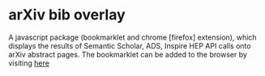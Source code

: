 # arXiv bib overlay

A javascript package (bookmarklet and chrome [firefox] extension), which
displays the results of Semantic Scholar, ADS, Inspire HEP API calls onto arXiv
abstract pages. The bookmarklet can be added to the browser by visiting
[here](https://mattbierbaum.github.io/arxiv-bib-overlay/static/downloads.html)
